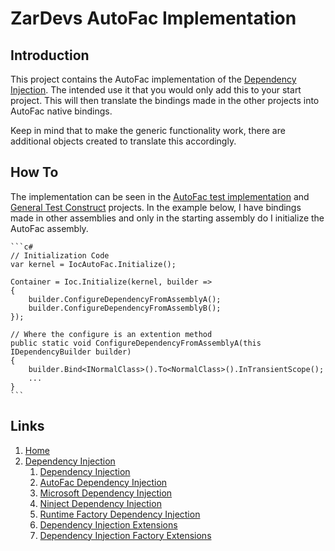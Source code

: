 # ZarDevs AutoFac Implementation

## Introduction

This project contains the AutoFac implementation of the [Dependency Injection](..\ZarDevs.DependencyInjection\README.md). The intended use it that you would only add this to your start project. This will then translate the bindings made in the other projects into AutoFac native bindings.

Keep in mind that to make the generic functionality work, there are additional objects created to translate this accordingly.

## How To

The implementation can be seen in the [AutoFac test implementation](..\..\tests\ZarDevs.DependencyInjection.AutoFac.Tests) and [General Test Construct](..\..\tests\ZarDevs.DependencyInjection.Tests) projects. In the example below, I have bindings made in other assemblies and only in the starting assembly do I initialize the AutoFac assembly.

    ```c#
    // Initialization Code
    var kernel = IocAutoFac.Initialize();

    Container = Ioc.Initialize(kernel, builder =>
    {
        builder.ConfigureDependencyFromAssemblyA();
        builder.ConfigureDependencyFromAssemblyB();
    });

    // Where the configure is an extention method
    public static void ConfigureDependencyFromAssemblyA(this IDependencyBuilder builder)
    {
        builder.Bind<INormalClass>().To<NormalClass>().InTransientScope();
        ...
    }
    ```

## Links

1. [Home](../../../README.md)
1. [Dependency Injection](../../README.md)
    1. [Dependency Injection](../ZarDevs.DependencyInjection/README.md)
    1. [AutoFac Dependency Injection](../ZarDevs.DependencyInjection.AutoFac/README.md)
    1. [Microsoft Dependency Injection](../ZarDevs.DependencyInjection.Microsoft/README.md)
    1. [Ninject Dependency Injection](../ZarDevs.DependencyInjection.Ninject/README.md)
    1. [Runtime Factory Dependency Injection](../ZarDevs.DependencyInjection.RuntimeFactory/README.md)
    1. [Dependency Injection Extensions](../ZarDevs.DependencyInjection.Extensions/README.md)
    1. [Dependency Injection Factory Extensions](../ZarDevs.DependencyInjection.Extensions.Factory/README.md)